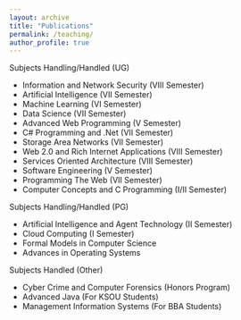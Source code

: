 ```yaml
---
layout: archive
title: "Publications"
permalink: /teaching/
author_profile: true
---
```


Subjects Handling/Handled (UG)
  * Information and Network Security (VIII Semester)
  * Artificial Intelligence (VII Semester)
  * Machine Learning (VI Semester)
  * Data Science (VII Semester)
  * Advanced Web Programming (V Semester)
  * C# Programming and .Net (VII Semester)
  * Storage Area Networks (VII Semester)
  * Web 2.0 and Rich Internet Applications (VIII Semester)
  * Services Oriented Architecture (VIII Semester)
  * Software Engineering (V Semester)
  * Programming The Web (VII Semester)
  * Computer Concepts and C Programming (I/II Semester)
  

Subjects Handling/Handled (PG)
  * Artificial Intelligence and Agent Technology (II Semester)
  * Cloud Computing (I Semester)
  * Formal Models in Computer Science
  * Advances in Operating Systems


Subjects Handled (Other)
  * Cyber Crime and Computer Forensics (Honors Program)
  * Advanced Java (For KSOU Students)
  * Management Information Systems (For BBA Students)
